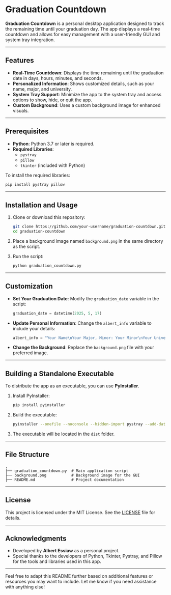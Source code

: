 
# Graduation Countdown

**Graduation Countdown** is a personal desktop application designed to track the remaining time until your graduation day. The app displays a real-time countdown and allows for easy management with a user-friendly GUI and system tray integration.

---

## Features

- **Real-Time Countdown**: Displays the time remaining until the graduation date in days, hours, minutes, and seconds.
- **Personalized Information**: Shows customized details, such as your name, major, and university.
- **System Tray Support**: Minimize the app to the system tray and access options to show, hide, or quit the app.
- **Custom Background**: Uses a custom background image for enhanced visuals.

---

## Prerequisites

- **Python**: Python 3.7 or later is required.
- **Required Libraries**:
  - `pystray`
  - `pillow`
  - `tkinter` (included with Python)

To install the required libraries:
```bash
pip install pystray pillow
```

---

## Installation and Usage

1. Clone or download this repository:
   ```bash
   git clone https://github.com/your-username/graduation-countdown.git
   cd graduation-countdown
   ```

2. Place a background image named `background.png` in the same directory as the script.

3. Run the script:
   ```bash
   python graduation_countdown.py
   ```

---

## Customization

- **Set Your Graduation Date**:
  Modify the `graduation_date` variable in the script:
  ```python
  graduation_date = datetime(2025, 5, 17)
  ```

- **Update Personal Information**:
  Change the `albert_info` variable to include your details:
  ```python
  albert_info = "Your Name\nYour Major, Minor: Your Minor\nYour University"
  ```

- **Change the Background**:
  Replace the `background.png` file with your preferred image.

---

## Building a Standalone Executable

To distribute the app as an executable, you can use **PyInstaller**.

1. Install PyInstaller:
   ```bash
   pip install pyinstaller
   ```

2. Build the executable:
   ```bash
   pyinstaller --onefile --noconsole --hidden-import pystray --add-data "background.png;." graduation_countdown.py
   ```

3. The executable will be located in the `dist` folder.

---

## File Structure

```
.
├── graduation_countdown.py  # Main application script
├── background.png           # Background image for the GUI
├── README.md                # Project documentation
```

---

## License

This project is licensed under the MIT License. See the [LICENSE](LICENSE) file for details.

---

## Acknowledgments

- Developed by **Albert Essiaw** as a personal project.
- Special thanks to the developers of Python, Tkinter, Pystray, and Pillow for the tools and libraries used in this app.

---

Feel free to adapt this README further based on additional features or resources you may want to include. Let me know if you need assistance with anything else!
